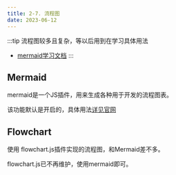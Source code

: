 ```yaml
---
title: 2-7. 流程图
date: 2023-06-12
---
```

:::tip
流程图较多且复杂，等以后用到在学习具体用法
- [mermaid学习文档](https://theme-hope.vuejs.press/zh/guide/markdown/mermaid.html)
:::


## Mermaid
mermaid是一个JS插件，用来生成各种用于开发的流程图表。

该功能默认是开启的，具体用法[详见官网](https://mermaid.js.org/)
## Flowchart
使用 flowchart.js插件实现的流程图，和Mermaid差不多。

flowchart.js已不再维护，使用mermaid即可。




